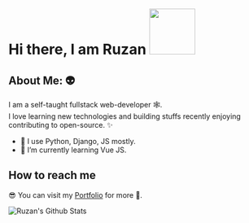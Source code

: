 # Hi there, I am Ruzan <img src="https://i.pinimg.com/originals/ca/d7/40/cad7401aaaf15e234a0461e02b51f74c.gif" height="90" width="90">

## About Me: :alien:
I am a self-taught fullstack web-developer :spider_web:. </br>
I love learning new technologies and building stuffs recently enjoying contributing to open-source. :sparkles: </br>

- :rocket: I use Python, Django, JS mostly.
- :dart: I’m currently learning Vue JS.

## How to reach me
:sunglasses: You can visit my [Portfolio](https://ruzzan.github.io) for more :handshake:.</br>

![Ruzan's Github Stats](https://github-readme-stats.vercel.app/api?username=ruzzan&count_private=true&show_icons=true&theme=dark)
